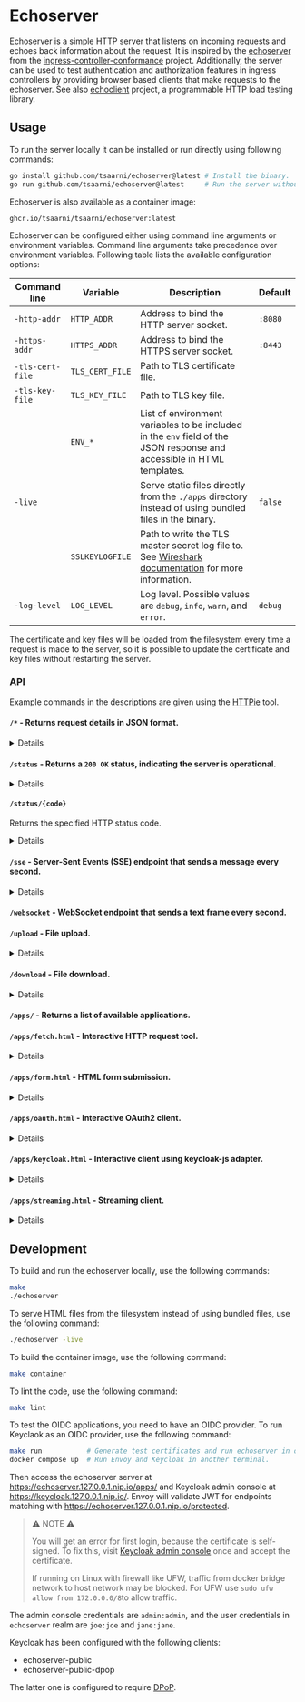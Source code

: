 # Echoserver

Echoserver is a simple HTTP server that listens on incoming requests and echoes back
information about the request. It is inspired by the
[echoserver](https://github.com/kubernetes-sigs/ingress-controller-conformance/tree/master/images/echoserver)
from the
[ingress-controller-conformance](https://github.com/kubernetes-sigs/ingress-controller-conformance)
project. Additionally, the server can be used to test authentication and
authorization features in ingress controllers by providing browser based clients that make
requests to the echoserver.
See also [echoclient](https://github.com/tsaarni/echoclient) project, a programmable HTTP load testing library.

## Usage

To run the server locally it can be installed or run directly using following commands:

```sh
go install github.com/tsaarni/echoserver@latest # Install the binary.
go run github.com/tsaarni/echoserver@latest     # Run the server without installing.
```

Echoserver is also available as a container image:

```
ghcr.io/tsaarni/tsaarni/echoserver:latest
```

Echoserver can be configured either using command line arguments or environment variables.
Command line arguments take precedence over environment variables.
Following table lists the available configuration options:

| Command line     | Variable        | Description                                                                                                            | Default  |
| ---------------- | --------------- | ---------------------------------------------------------------------------------------------------------------------- | -------- |
| `-http-addr`     | `HTTP_ADDR`     | Address to bind the HTTP server socket.                                                                                | `:8080`  |
| `-https-addr`    | `HTTPS_ADDR`    | Address to bind the HTTPS server socket.                                                                               | `:8443`  |
| `-tls-cert-file` | `TLS_CERT_FILE` | Path to TLS certificate file.                                                                                          |          |
| `-tls-key-file`  | `TLS_KEY_FILE`  | Path to TLS key file.                                                                                                  |          |
|                  | `ENV_*`         | List of environment variables to be included in the `env` field of the JSON response and accessible in HTML templates. |          |
| `-live`          |                 | Serve static files directly from the `./apps` directory instead of using bundled files in the binary.                  | `false`  |
|                  | `SSLKEYLOGFILE` | Path to write the TLS master secret log file to. See [Wireshark documentation][1] for more information.                |          |
| `-log-level`     | `LOG_LEVEL`     | Log level. Possible values are `debug`, `info`, `warn`, and `error`.                                                   | `debug`  |

The certificate and key files will be loaded from the filesystem every time a request is made to the server, so it is possible to update the certificate and
key files without restarting the server.

### API

Example commands in the descriptions are given using the [HTTPie](https://httpie.io/) tool.

#### <code>/*</code> - Returns request details in JSON format.

<details>

##### Responses

| Status | Description                     |
| ------ | ------------------------------- |
| 200 OK | Request details in JSON format. |

Following fields is included in the response:

- `content_length`: Length of the request body.
- `env`: Environment variables provided in the configuration.
- `headers`: Request headers.
- `host`: Host and port of the server.
- `method`: HTTP method of the request.
- `url`: Request URL.
- `proto`: HTTP protocol version.
- `remote`: Remote address of the client.
- `env`: Variables from the process environment that match the `ENV_*` prefix.
- `tls`: TLS details if the request was made over HTTPS.
  - `alpn_negotiated_protocol`: Application Layer Protocol Negotiation protocol.
  - `cipher_suite`: Cipher suite used in the connection.
  - `peer_certificates`: Peer certificates in PEM format if the client provided a certificate.
  - `version`: TLS version.
- `query`: Query parameters of the request if the URL contains a query string.
- `form`: Form parameters of the request body, if the content type is `application/x-www-form-urlencoded`.
- `cookies`: Cookies in the request if the request had a `Cookie` header.
- `body`: Request body.
- `jwt`: JWT claims if the request had JWT in the `Authorization` header.
  - `header`: JWT header.
  - `claims`: JWT claims.
    - If the `claims` field contains `iat` or `exp` claims, they are converted to human-readable format and added as `iat_date` and `exp_date` fields (these fields are added by the server and are not part of the original token).
- `basic_auth`: Basic authentication credentials if the request had `Authorization` header with `Basic` scheme.
  - `username`: Username.
  - `password`: Password.

##### Example

```console
$ http --cert testdata/certs/client.pem --cert-key testdata/certs/client-key.pem --verify testdata/certs/ca.pem https://localhost:8443/foobar
```

```json
{
    "content_length": 0,
    "headers": {
        "Accept": [
            "*/*"
        ],
        "Accept-Encoding": [
            "gzip, deflate"
        ],
        "Connection": [
            "keep-alive"
        ],
        "User-Agent": [
            "HTTPie/3.2.4"
        ]
    },
    "host": "localhost:8443",
    "method": "GET",
    "proto": "HTTP/1.1",
    "remote": "[::1]:57961",
    "tls": {
        "alpn_negotiated_protocol": "http/1.1",
        "cipher_suite": "TLS_AES_128_GCM_SHA256",
        "peer_certificates": "-----BEGIN CERTIFICATE-----\nMIIBRTCB7aADAgECAggYEv19hfUwQDAKBggqhkjOPQQDAjANMQswCQYDVQQDEwJj\nYTAeFw0yNDEyMjAyMDQ1MjJaFw0yNTEyMjAyMDQ1MjJaMBExDzANBgNVBAMTBmNs\naWVudDBZMBMGByqGSM49AgEGCCqGSM49AwEHA0IABCbhS9nzLiBuFGDUp+vRfUQZ\nJ/pnDgTuJpPWSuPOjDLtZuhewGo5qxBMQBdHUbLruhNQ3bbcfPXXSyMe/VDMb4Sj\nMzAxMA4GA1UdDwEB/wQEAwIFoDAfBgNVHSMEGDAWgBR3JxAyNeNiSa/7Kb8yAfms\np4ozDDAKBggqhkjOPQQDAgNHADBEAiB2U34rNm3HUIsCwyaaixxO0bFulIQbOs0L\nxWM0CqNH+gIgaNm4Yu6rmGb2Ct7+i/k166TtcoSxjvJ11CdEKNTiJos=\n-----END CERTIFICATE-----\n-----BEGIN CERTIFICATE-----\nMIIBUDCB+KADAgECAggYESedInsoiDAKBggqhkjOPQQDAjANMQswCQYDVQQDEwJj\nYTAeFw0yNDEyMTQyMTE0NDdaFw0yNTEyMTQyMTE0NDdaMA0xCzAJBgNVBAMTAmNh\nMFkwEwYHKoZIzj0CAQYIKoZIzj0DAQcDQgAE9tDgaO4FFTiQxMauwt1g6BBBmVQu\nkIHPh9diQDiRCPiwF6S+sTCdame3q2vFpyF6MqbmPgzzqjZefuzbQTD+m6NCMEAw\nDgYDVR0PAQH/BAQDAgEGMA8GA1UdEwEB/wQFMAMBAf8wHQYDVR0OBBYEFHcnEDI1\n42JJr/spvzIB+aynijMMMAoGCCqGSM49BAMCA0cAMEQCIFEik3jlxD2MF9wJfdA+\nD5LfA3PFx05dQluCOrANza1sAiBt2VP7MQit8RFQ50CHFydouIcVzMfKGJLVFrKk\n/+NV5A==\n-----END CERTIFICATE-----\n",
        "version": "TLS 1.3"
    },
    "url": "/foobar"
}
```

</details>

#### <code>/status</code> - Returns a `200 OK` status, indicating the server is operational.

<details>

##### Responses

| Status | Description            |
| ------ | ---------------------- |
| 200 OK | Server is operational. |

##### Example

```console
$ http GET http://localhost:8080/status
```

```http
HTTP/1.1 200 OK
Content-Length: 0
Date: Fri, 29 Nov 2024 06:24:46 GMT
```

</details>

#### <code>/status/{code}</code>

Returns the specified HTTP status code.

<details>

##### Parameters

| Name | Description                 |
| ---- | --------------------------- |
| code | HTTP status code to return. |

Optionally, you can include additional HTTP headers in the response by providing a JSON object in the body or using a query string.

##### Example

```sh
$ http POST http://localhost:8080/status/301 Location=http://localhost/bar
```

Body of the request

```json
{
  "Location": "http://localhost/bar"
}
```

Response:

```http
HTTP/1.1 301 Moved Permanently
Content-Length: 0
Date: Fri, 29 Nov 2024 06:10:25 GMT
Location: http://localhost/bar
```

```sh
$ http "http://localhost:8080/status/200?Set-Cookie=foo%3Dbar&Set-Cookie=hello%3Dworld"
```

Response:

```http
HTTP/1.1 200 OK
Content-Length: 0
Date: Sun, 15 Dec 2024 12:00:06 GMT
Set-Cookie: foo=bar
Set-Cookie: hello=world
```

</details>

#### <code>/sse</code> - Server-Sent Events (SSE) endpoint that sends a message every second.

<details>

##### Responses

| Status | Description            |
| ------ | ---------------------- |
| 200 OK | Server is operational. |

##### Example

Server will respond with `Content-Type: text/event-stream` with the following content:

```sh
$ http http://localhost:8080/sse
```

```http
HTTP/1.1 200 OK
Cache-Control: no-cache
Connection: keep-alive
Content-Type: text/event-stream
Date: Wed, 19 Feb 2025 10:10:15 GMT
Transfer-Encoding: chunked

data: { "counter": "1", "timestamp": "2025-02-19T12:10:15+02:00" }

data: { "counter": "2", "timestamp": "2025-02-19T12:10:16+02:00" }
...
```

</details>

#### <code>/websocket</code> - WebSocket endpoint that sends a text frame every second.

#### <code>/upload</code> - File upload.

<details>

##### Description

Accepts POST requests with bodies of any size.
Responds with the total number of bytes received, rather than request details.

##### Parameters

| Name     | Description                                                                         | Default |
| -------- | ----------------------------------------------------------------------------------- | ------- |
| throttle | Throttle the upload speed to bytes/sec (integer with optional suffix "K", "M", "G") |         |

##### Responses

| Status | Description                 |
| ------ | --------------------------- |
| 200 OK | Uploaded bytes JSON format. |

Following fields is included in the response:

- `bytes_uploaded`: Length of the request body.

##### Example

```sh
$ dd if=/dev/zero bs=10M count=1 | http POST http://localhost:8080/upload
```

```http
HTTP/1.1 200 OK
content-length: 26
content-type: application/json
date: Thu, 21 Aug 2025 12:27:06 GMT
server: envoy
x-envoy-upstream-service-time: 0

{
    "bytes_uploaded": 1048576
}
```

To upload a file, while throttling the upload speed to 1MB/s at the server side:

```sh
$ dd if=/dev/zero bs=10M count=1 | http http://localhost:8080/upload?throttle=1M
```

</details>

#### <code>/download</code> - File download.

<details>

##### Description

Accepts GET requests and responds with a binary stream of bytes.
The number of bytes can be specified with the `bytes` query parameter.
The default size for the download is 1MB.
The response body consists of a sequence of bytes from 1 to 256.

##### Parameters

| Name     | Description                                                                           | Default |
| -------- | ------------------------------------------------------------------------------------- | ------- |
| bytes    | Number of bytes to download (integer)                                                 | 1048576 |
| throttle | Throttle the download speed to bytes/sec (integer with optional suffix "K", "M", "G") |         |

##### Responses

| Status | Description                |
| ------ | -------------------------- |
| 200 OK | File download in progress. |

##### Example

Download the default 1MB file:

```sh
$ http --download http://localhost:8080/download --output download.bin
```

Response headers:

```http
HTTP/1.1 200 OK
content-length: 1048576
content-type: application/octet-stream
date: Thu, 21 Aug 2025 16:37:15 GMT
server: envoy
x-envoy-upstream-service-time: 0
```

Download a 10-byte file:

```sh
$ http --download http://localhost:8080/download?bytes=10 --output download.bin
```

Download a 10MB file while throttling the upload speed to 1MB/s at the server side:

```sh
$ http --download http://localhost:8080/download?bytes=10M\&throttle=1M --output download.bin
```

</details>

#### <code>/apps/</code> - Returns a list of available applications.

#### <code>/apps/fetch.html</code> - Interactive HTTP request tool.

<details>

##### Description

A JavaScript application that enables users to make HTTP requests towards the
echoserver using different methods and view the responses.

![Image](https://github.com/user-attachments/assets/8dff4db9-fd9a-4b1c-86ac-e3be15d107cf)

</details>

#### <code>/apps/form.html</code> - HTML form submission.

<details>

##### Description

An HTML form that enables data submission using both `POST` and `GET` methods
towards the echoserver.

![Image](https://github.com/user-attachments/assets/0876d4fb-c9cf-4313-9a4a-d3ca40ecd378)

</details>

#### <code>/apps/oauth.html</code> - Interactive OAuth2 client.

<details>

##### Description

OAuth2-aware JavaScript application that implements the Authorization Code flow.
It allows users to interactively trigger login/refresh/logout and to make
authenticated requests towards the echoserver and view the responses.

![Image](https://github.com/user-attachments/assets/9d9f10d6-d110-4f11-b262-8018fbbdfc09)

</details>

#### <code>/apps/keycloak.html</code> - Interactive client using keycloak-js adapter.

<details>

##### Description

A JavaScript application that uses the [Keycloak-js](https://www.keycloak.org/securing-apps/javascript-adapter) JavaScript adapter to authenticate users.

![Image](https://github.com/user-attachments/assets/51f8c81c-dc27-46fb-9801-4966e3c88dce)

</details>

#### <code>/apps/streaming.html</code> - Streaming client.

<details>

##### Description

A JavaScript application that makes Server-Sent Events (SSE) or WebSocket connection towards the echoserver and displays the responses.

![Image](https://github.com/user-attachments/assets/e3555203-7994-46bd-879c-41a6094fc64f)

</details>

## Development

To build and run the echoserver locally, use the following commands:

```sh
make
./echoserver
```

To serve HTML files from the filesystem instead of using bundled files, use the
following command:

```sh
./echoserver -live
```

To build the container image, use the following command:

```sh
make container
```

To lint the code, use the following command:

```sh
make lint
```

To test the OIDC applications, you need to have an OIDC provider. To run
Keyclaok as an OIDC provider, use the following command:

```sh
make run           # Generate test certificates and run echoserver in one terminal.
docker compose up  # Run Envoy and Keycloak in another terminal.
```

Then access the echoserver server at https://echoserver.127.0.0.1.nip.io/apps/
and Keycloak admin console at https://keycloak.127.0.0.1.nip.io/. Envoy will
validate JWT for endpoints matching with
https://echoserver.127.0.0.1.nip.io/protected.

> ⚠️ NOTE ⚠️
>
> You will get an error for first login, because the certificate is self-signed.
> To fix this, visit [Keycloak admin console](https://keycloak.127.0.0.1.nip.io/) once and accept the certificate.
>
> If running on Linux with firewall like UFW, traffic from docker bridge network to host network may be blocked.
> For UFW use `sudo ufw allow from 172.0.0.0/8`to allow traffic.

The admin console credentials are `admin:admin`, and the user credentials in `echoserver` realm are `joe:joe` and `jane:jane`.

Keycloak has been configured with the following clients:

- echoserver-public
- echoserver-public-dpop

The latter one is configured to require [DPoP](https://datatracker.ietf.org/doc/html/rfc9449).

[1]: https://wiki.wireshark.org/TLS#tls-decryption
